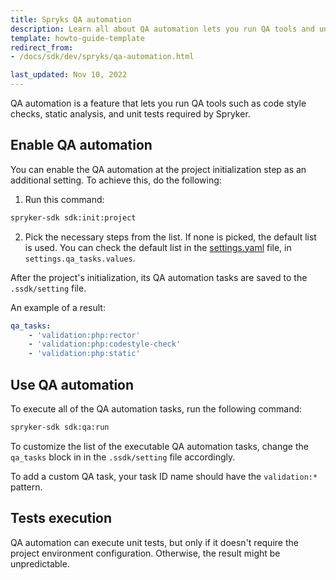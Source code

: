 ```yaml
---
title: Spryks QA automation
description: Learn all about QA automation lets you run QA tools and unit tests required by Spryker
template: howto-guide-template
redirect_from:
- /docs/sdk/dev/spryks/qa-automation.html

last_updated: Nov 10, 2022
---
```


QA automation is a feature that lets you run QA tools such as code style checks, static analysis, and unit tests required by Spryker.

## Enable QA automation

You can enable the QA automation at the project initialization step as an additional setting. To achieve this, do the following:

1. Run this command:

```bash
spryker-sdk sdk:init:project
```

2. Pick the necessary steps from the list. If none is picked, the default list is used. You can check the default list in the [settings.yaml](https://github.com/spryker-sdk/sdk/blob/d6cac0ec997ea3ef067f8af07b8b375f96632a4f/src/Extension/Resources/config/setting/settings.yaml) file, in `settings.qa_tasks.values`.

After the project's initialization, its QA automation tasks are saved to the `.ssdk/setting` file.

An example of a result:

```yaml
qa_tasks:
    - 'validation:php:rector'
    - 'validation:php:codestyle-check'
    - 'validation:php:static'
```

## Use QA automation

To execute all of the QA automation tasks, run the following command:

```bash
spryker-sdk sdk:qa:run
```

To customize the list of the executable QA automation tasks, change the `qa_tasks` block in in the `.ssdk/setting` file accordingly.

To add a custom QA task, your task ID name should have the `validation:*` pattern.

## Tests execution

QA automation can execute unit tests, but only if it doesn't require the project environment configuration. Otherwise, the result might be unpredictable.
